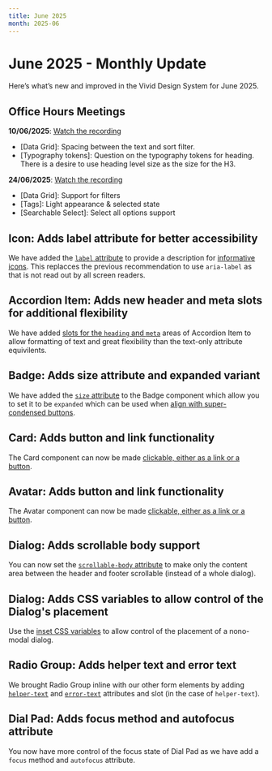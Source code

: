 ```yaml
---
title: June 2025
month: 2025-06
---
```


# June 2025 - Monthly Update

Here’s what’s new and improved in the Vivid Design System for June 2025.

## Office Hours Meetings

**10/06/2025**: [Watch the recording](https://drive.google.com/file/d/1uN9YBPuviRAPoArBJljxrxC-eTPGZuXJ/view)

- [Data Grid]: Spacing between the text and sort filter.
- [Typography tokens]: Question on the typography tokens for heading. There is a desire to use heading level size as the size for the H3.

**24/06/2025**: [Watch the recording](https://drive.google.com/file/d/1ZMjNfEQjk9e1_jzn-b3EPv-gPh_muSI_/view)

- [Data Grid]: Support for filters
- [Tags]: Light appearance & selected state
- [Searchable Select]: Select all options support

## Icon: Adds label attribute for better accessibility

We have added the [`label` attribute](/components/icon/code/#label) to provide a description for [informative icons](/components/icon/accessibility/#informative-vs-decorative-icons). This replacces the previous recommendation to use `aria-label` as that is not read out by all screen readers.

## Accordion Item: Adds new header and meta slots for additional flexibility

We have added [slots for the `heading` and `meta`](/components/accordion/code/#heading-slot) areas of Accordion Item to allow formatting of text and great flexibility than the text-only attribute equivilents.

## Badge: Adds size attribute and expanded variant

We have added the [`size` attribute](/components/badge/#size) to the Badge component which allow you to set it to be `expanded` which can be used when [align with super-condensed buttons](/components/badge/use-cases/#usage-with-buttons).

## Card: Adds button and link functionality

The Card component can now be made [clickable, either as a link or a button](/components/card/#clickable-cards).

## Avatar: Adds button and link functionality

The Avatar component can now be made [clickable, either as a link or a button](/components/avatar/#clickable-avatar).

## Dialog: Adds scrollable body support

You can now set the [`scrollable-body` attribute](components/dialog/#scrollable-body) to make only the content area between the header and footer scrollable (instead of a whole dialog).

## Dialog: Adds CSS variables to allow control of the Dialog's placement

Use the [inset CSS variables](/components/dialog/code/#inset) to allow control of the placement of a nono-modal dialog.

## Radio Group: Adds helper text and error text

We brought Radio Group inline with our other form elements by adding [`helper-text`](/components/radio-group/#helper-text) and [`error-text`](/components/radio-group/#error-text) attributes and slot (in the case of `helper-text`).

## Dial Pad: Adds focus method and autofocus attribute

You now have more control of the focus state of Dial Pad as we have add a `focus` method and `autofocus` attribute.
